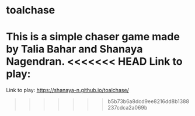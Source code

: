 # toalchase
This is a simple chaser game made by Talia Bahar and Shanaya Nagendran.
<<<<<<< HEAD
Link to play: 
=======
Link to play: https://shanaya-n.github.io/toalchase/
>>>>>>> b5b73b6a8dcd9ee8216dd8b1388237cdca2a069b
